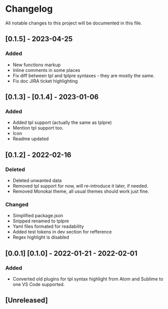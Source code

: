 # Changelog
All notable changes to this project will be documented in this file.

## [0.1.5] - 2023-04-25
### Added
- New functions markup
- Inline comments in some places
- Fix diff between tpl and tplpre syntaxes - they are mostly the same.
- Fix doc JIRA ticket highlighting


## [0.1.3] - [0.1.4] - 2023-01-06
### Added
- Added tpl support (actually the same as tplpre)
- Mention tpl support too.
- Icon
- Readme updated

## [0.1.2] - 2022-02-16
### Deleted
- Deleted unwanted data
- Removed tpl support for now, will re-introduce it later, if needed.
- Removed Monokai theme, all usual themes should work just fine.
### Changed
- Simplified package.json
- Snipped renamed to tplpre
- Yaml files formated for readability
- Added test tokens in dev section for refference
- Regex highlight is disabled


## [0.0.1] [0.1.0] - 2022-01-21 - 2022-02-01
### Added
- Converted old plugins for tpl syntax highlight from Atom and Sublime to one VS Code supported.

## [Unreleased]